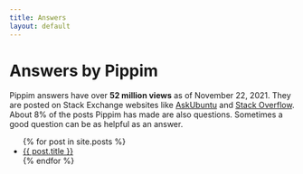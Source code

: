 ```yaml
---
title: Answers
layout: default
---
```


# Answers by Pippim

Pippim answers have over
 **52 million views** as of November 22, 2021.
They are posted on Stack Exchange websites
 like [AskUbuntu](askubuntu.com) and
[Stack Overflow](stackoverflow.com). About 8%
 of the posts Pippim has made are
also questions. Sometimes a good question can
 be as helpful as an answer.

<ul>
  {% for post in site.posts %}
    <li>
      <a href="{{ post.url }}">{{ post.title }}</a>  
    </li>
  {% endfor %}
</ul>

